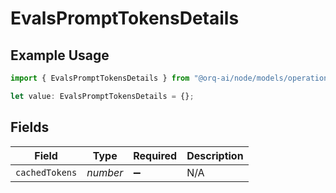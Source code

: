 # EvalsPromptTokensDetails

## Example Usage

```typescript
import { EvalsPromptTokensDetails } from "@orq-ai/node/models/operations";

let value: EvalsPromptTokensDetails = {};
```

## Fields

| Field              | Type               | Required           | Description        |
| ------------------ | ------------------ | ------------------ | ------------------ |
| `cachedTokens`     | *number*           | :heavy_minus_sign: | N/A                |